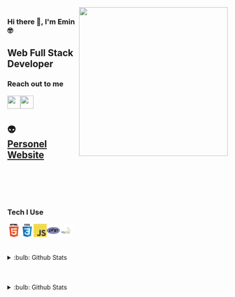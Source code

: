 <img src="https://media.giphy.com/media/dxn6fRlTIShoeBr69N/giphy.gif" align="right" width="340" height="340">

### Hi there 👋, I'm Emin 🤓
## Web Full Stack Developer
            
### Reach out to me 
[<img height="30" width="30" src="https://unpkg.com/simple-icons@v6/icons/linkedin.svg" align="left" />][LinkedIn]
[<img height="30" width="30" src="https://unpkg.com/simple-icons@v6/icons/instagram.svg" align="left" />][Instagram]
<br/>
<br/>
## :alien:<br/>[Personel Website]

<br/>
<br/>
<br/>
<br/>


### Tech I Use

<img height="30" width="30" src="https://raw.githubusercontent.com/github/explore/80688e429a7d4ef2fca1e82350fe8e3517d3494d/topics/html/html.png" align="left" />

<img height="30" width="30" src="https://raw.githubusercontent.com/github/explore/80688e429a7d4ef2fca1e82350fe8e3517d3494d/topics/css/css.png" align="left" />

<img height="30" width="30" src="https://raw.githubusercontent.com/github/explore/80688e429a7d4ef2fca1e82350fe8e3517d3494d/topics/javascript/javascript.png" align="left" />

<img height="30" width="30" src="https://raw.githubusercontent.com/github/explore/ccc16358ac4530c6a69b1b80c7223cd2744dea83/topics/php/php.png" align="left" />

<img height="30" width="30" src="https://raw.githubusercontent.com/github/explore/80688e429a7d4ef2fca1e82350fe8e3517d3494d/topics/mysql/mysql.png" align="left" />

<br/>
<br/>
<br/>
<br/>

<details>
<summary>:bulb: Github Stats</summary>
<img src="https://github-readme-stats.vercel.app/api?username=eminztp&theme=highcontrast" >
</details>


<br/>
<br/>
<br/>

<details>
<summary>:bulb: Github Stats</summary>
<img src="
https://github-readme-stats.vercel.app/api/top-langs/?username=Eminztp&layout=compact&theme=highcontrast" >
</details>






<br/>
<br/>
<br/>
<br/>
<br/>
<br/>



[LinkedIn]: www.linkedin.com/in/mehmed-emin-öztop
[Instagram]: https://www.instagram.com/eminztp
[Personel Website]: https://emin.ml
